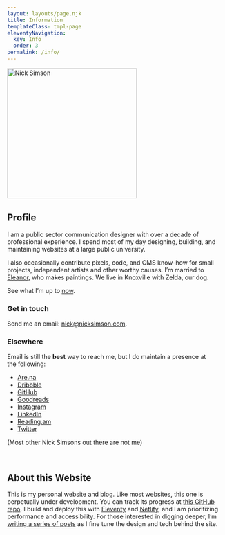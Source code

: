 ```yaml
---
layout: layouts/page.njk
title: Information
templateClass: tmpl-page
eleventyNavigation:
  key: Info
  order: 3
permalink: /info/  
---
```



<div class="row">

<div class="grid-fourth grid-last flow">
        <img src="/img/misc/diffuse-nick-profile.png" alt="Nick Simson" width="300" class="img-circle"/>
&nbsp;
</div>

<div class="grid-three-fourths flow">

## Profile

I am a public sector communication designer with over a decade of professional experience. I spend most of my day designing, building, and maintaining websites at a large public university.

I also occasionally contribute pixels, code, and CMS know-how for small projects, independent artists and other worthy causes. I’m married to [Eleanor](https://eleanoraldrich.com), who makes paintings. We live in Knoxville with Zelda, our dog.

See what I’m up to [now](/now/).

### Get in touch
Send me an email: [nick@nicksimson.com](mailto:nick@nicksimson.com).  

### Elsewhere
Email is still the <strong>best</strong> way to reach me, but I do maintain a presence at the&nbsp;following:

<div class="list-multi-col">

* [Are.na](https://www.are.na/nick-simson)
* [Dribbble](https://dribbble.com/nsmsn/)
* [GitHub](https://github.com/nsmsn)
* [Goodreads](https://goodreads.com/nsmsn)
* [Instagram](https://instagram.com/n.smsn)
* [LinkedIn](https://www.linkedin.com/in/nsmsn/)
* [Reading.am](https://reading.am/nsmsn)
* [Twitter](https://twitter.com/nsmsn)

</div>

(Most other Nick Simsons out there are not me)

&nbsp;

## About this Website
This is my personal website and blog. Like most websites, this one is perpetually under development. You can track its progress at [this GitHub repo](https://github.com/nsmsn/nicksimsondotcom). I build and deploy this with [Eleventy](https://11ty.dev/) and [Netlify](https://netlify.com), and I am prioritizing performance and accessibility. For those interested in digging deeper, I’m [writing a series of posts](/tags/redesign/) as I fine tune the design and tech behind the site.
    </div>
</div>